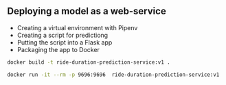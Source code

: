 ## Deploying a model as a web-service

* Creating a virtual environment with Pipenv
* Creating a script for predictiong 
* Putting the script into a Flask app
* Packaging the app to Docker


```bash
docker build -t ride-duration-prediction-service:v1 .
```

```bash
docker run -it --rm -p 9696:9696  ride-duration-prediction-service:v1
```